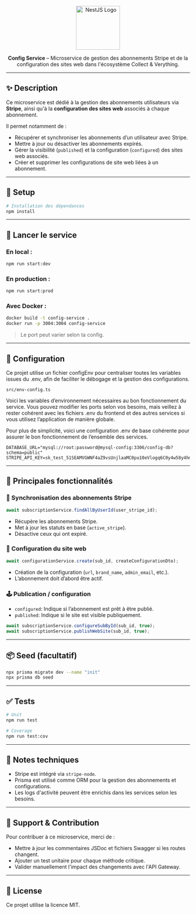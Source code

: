 <p align="center">
  <a href="http://nestjs.com/" target="blank"><img src="https://nestjs.com/img/logo-small.svg" width="120" alt="NestJS Logo" /></a>
</p>

<p align="center">
  <strong>Config Service</strong> – Microservice de gestion des abonnements Stripe et de la configuration des sites web dans l'écosystème Collect & Verything.
</p>

---

## ✨ Description

Ce microservice est dédié à la gestion des abonnements utilisateurs via **Stripe**, ainsi qu'à la **configuration des sites web** associés à chaque abonnement.

Il permet notamment de :

- Récupérer et synchroniser les abonnements d’un utilisateur avec Stripe.
- Mettre à jour ou désactiver les abonnements expirés.
- Gérer la visibilité (`published`) et la configuration (`configured`) des sites web associés.
- Créer et supprimer les configurations de site web liées à un abonnement.

---

## 🔧 Setup

```bash
# Installation des dépendances
npm install
```

---

## 🚀 Lancer le service

### En local :

```bash
npm run start:dev
```

### En production :

```bash
npm run start:prod
```

### Avec Docker :

```bash
docker build -t config-service .
docker run -p 3004:3004 config-service
```

> Le port peut varier selon ta config.

---

## 🔑 Configuration

Ce projet utilise un fichier configEnv pour centraliser toutes les variables issues du .env, afin de faciliter le débogage et la gestion des configurations.

```
src/env-config.ts
```

Voici les variables d’environnement nécessaires au bon fonctionnement du service. Vous pouvez modifier les ports selon vos besoins, mais veillez à rester cohérent avec les fichiers .env du frontend et des autres services si vous utilisez l’application de manière globale.

Pour plus de simplicité, voici une configuration .env de base cohérente pour assurer le bon fonctionnement de l’ensemble des services.

```dotenv
DATABASE_URL="mysql://root:password@mysql-config:3306/config-db?schema=public"
STRIPE_API_KEY=sk_test_51SEAMVGWNF4aZ9vsUnjlaaMC0pu10eVlogq6C0y4w58y4hm9TL1yRwm9bA35D7qoQL7pCqNOkACxU7cD768gO0gd00VDz5ubzY
```

---

## 🧠 Principales fonctionnalités

### 🔁 Synchronisation des abonnements Stripe

```ts
await subscriptionService.findAllByUserId(user_stripe_id);
```

- Récupère les abonnements Stripe.
- Met à jour les statuts en base (`active_stripe`).
- Désactive ceux qui ont expiré.

### 🧩 Configuration du site web

```ts
await configurationService.create(sub_id, createConfigurationDto);
```

- Création de la configuration (`url`, `brand_name`, `admin_email`, etc.).
- L’abonnement doit d’abord être actif.

### 🕹 Publication / configuration

- `configured`: Indique si l’abonnement est prêt à être publié.
- `published`: Indique si le site est visible publiquement.

```ts
await subscriptionService.configureSubById(sub_id, true);
await subscriptionService.publishWebSite(sub_id, true);
```

---

## 📦 Seed (facultatif)

```bash
npx prisma migrate dev --name "init"
npx prisma db seed
```

---

## ✅ Tests

```bash
# Unit
npm run test

# Coverage
npm run test:cov
```

---

## 📎 Notes techniques

- Stripe est intégré via `stripe-node`.
- Prisma est utilisé comme ORM pour la gestion des abonnements et configurations.
- Les logs d'activité peuvent être enrichis dans les services selon les besoins.

---

## 🛟 Support & Contribution

Pour contribuer à ce microservice, merci de :

- Mettre à jour les commentaires JSDoc et fichiers Swagger si les routes changent.
- Ajouter un test unitaire pour chaque méthode critique.
- Valider manuellement l'impact des changements avec l'API Gateway.

---

## 📄 License

Ce projet utilise la licence MIT.
